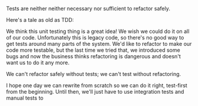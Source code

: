 Tests are neither neither necessary nor sufficient to refactor safely.

Here's a tale as old as TDD:

We think this unit testing thing is a great idea! We wish we could do it on all of our code. Unfortunately this is legacy code, so there's no good way to get tests around many parts of the system. We'd like to refactor to make our code more testable, but the last time we tried that, we introduced some bugs and now the business thinks refactoring is dangerous and doesn't want us to do it any more. 

We can't refactor safely without tests; we can't test without refactoring.

I hope one day we can rewrite from scratch so we can do it right, test-first from the beginning. Until then, we'll just have to use integration tests and manual tests to 
